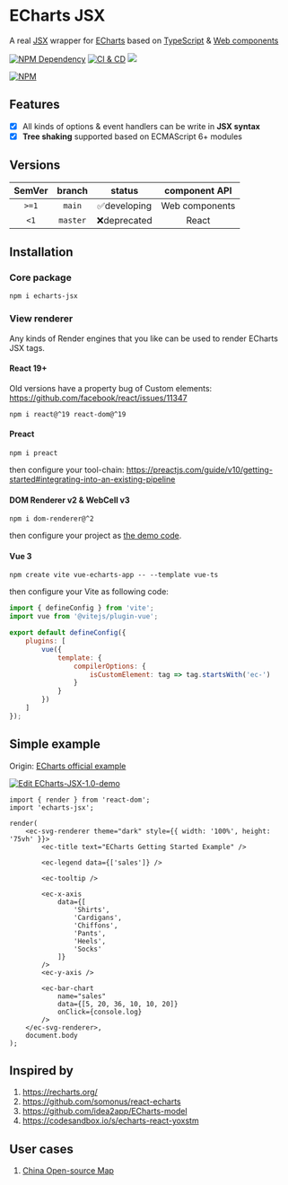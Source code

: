 # ECharts JSX

A real [JSX][1] wrapper for [ECharts][2] based on [TypeScript][3] & [Web components][4]

[![NPM Dependency](https://img.shields.io/librariesio/github/idea2app/ECharts-JSX.svg)][5]
[![CI & CD](https://github.com/idea2app/ECharts-JSX/actions/workflows/main.yml/badge.svg)][6]
[![](https://raw.githubusercontent.com/sindresorhus/awesome/main/media/mentioned-badge.svg)][7]

[![NPM](https://nodei.co/npm/echarts-jsx.png?downloads=true&downloadRank=true&stars=true)][8]

## Features

-   [x] All kinds of options & event handlers can be write in **JSX syntax**
-   [x] **Tree shaking** supported based on ECMAScript 6+ modules

## Versions

| SemVer |  branch  |    status    | component API  |
| :----: | :------: | :----------: | :------------: |
| `>=1`  |  `main`  | ✅developing | Web components |
|  `<1`  | `master` | ❌deprecated |     React      |

## Installation

### Core package

```shell
npm i echarts-jsx
```

### View renderer

Any kinds of Render engines that you like can be used to render ECharts JSX tags.

#### React 19+

Old versions have a property bug of Custom elements: https://github.com/facebook/react/issues/11347

```shell
npm i react@^19 react-dom@^19
```

#### Preact

```shell
npm i preact
```

then configure your tool-chain: https://preactjs.com/guide/v10/getting-started#integrating-into-an-existing-pipeline

#### DOM Renderer v2 & WebCell v3

```shell
npm i dom-renderer@^2
```

then configure your project as [the demo code](preview/).

#### Vue 3

```shell
npm create vite vue-echarts-app -- --template vue-ts
```

then configure your Vite as following code:

```js
import { defineConfig } from 'vite';
import vue from '@vitejs/plugin-vue';

export default defineConfig({
    plugins: [
        vue({
            template: {
                compilerOptions: {
                    isCustomElement: tag => tag.startsWith('ec-')
                }
            }
        })
    ]
});
```

## Simple example

Origin: [ECharts official example][9]

[![Edit ECharts-JSX-1.0-demo](https://codesandbox.io/static/img/play-codesandbox.svg)][10]

```tsx
import { render } from 'react-dom';
import 'echarts-jsx';

render(
    <ec-svg-renderer theme="dark" style={{ width: '100%', height: '75vh' }}>
        <ec-title text="ECharts Getting Started Example" />

        <ec-legend data={['sales']} />

        <ec-tooltip />

        <ec-x-axis
            data={[
                'Shirts',
                'Cardigans',
                'Chiffons',
                'Pants',
                'Heels',
                'Socks'
            ]}
        />
        <ec-y-axis />

        <ec-bar-chart
            name="sales"
            data={[5, 20, 36, 10, 10, 20]}
            onClick={console.log}
        />
    </ec-svg-renderer>,
    document.body
);
```

## Inspired by

1. https://recharts.org/
2. https://github.com/somonus/react-echarts
3. https://github.com/idea2app/ECharts-model
4. https://codesandbox.io/s/echarts-react-yoxstm

## User cases

1. [China Open-source Map](https://kaiyuanshe.cn/organization/)

[1]: https://facebook.github.io/jsx/
[2]: https://echarts.apache.org/
[3]: https://www.typescriptlang.org/
[4]: https://www.webcomponents.org/
[5]: https://libraries.io/npm/echarts-jsx
[6]: https://github.com/idea2app/ECharts-JSX/actions/workflows/main.yml
[7]: https://github.com/ecomfe/awesome-echarts
[8]: https://nodei.co/npm/echarts-jsx/
[9]: https://echarts.apache.org/handbook/en/get-started/
[10]: https://codesandbox.io/p/devbox/echarts-jsx-1-0-demo-h2dz8t?file=%2Fsrc%2FBar.tsx&embed=1
